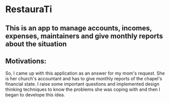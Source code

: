 # RestauraTi
## This is an app to manage accounts, incomes, expenses, maintainers and give monthly reports about the situation

## Motivations:
So, I came up with this application as an answer for my mom's request. She is her church's accountant and has to give monthly reports of the chapel's financial state.
I raise some important questions and implemented design thinking techniques to know the problems she was coping with and then I began to develope this idea.
